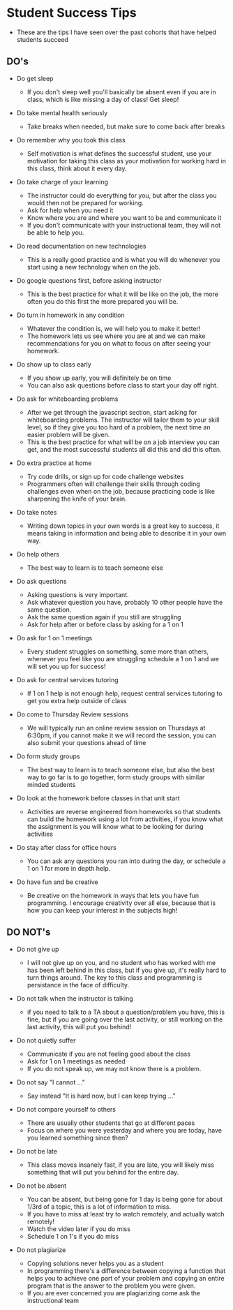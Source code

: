 # Student Success Tips

* These are the tips I have seen over the past cohorts that have helped students succeed

## DO's

* Do get sleep

    * If you don't sleep well you'll basically be absent even if you are in class, which is like missing a day of class!  Get sleep!

* Do take mental health seriously

    * Take breaks when needed, but make sure to come back after breaks

* Do remember why you took this class

    * Self motivation is what defines the successful student, use your motivation for taking this class as your motivation for working hard in this class, think about it every day.

* Do take charge of your learning

    * The instructor could do everything for you, but after the class you would then not be prepared for working.
    * Ask for help when you need it
    * Know where you are and where you want to be and communicate it
    * If you don't communicate with your instructional team, they will not be able to help you.

* Do read documentation on new technologies

    * This is a really good practice and is what you will do whenever you start using a new technology when on the job.

* Do google questions first, before asking instructor

    * This is the best practice for what it will be like on the job, the more often you do this first the more prepared you will be.

* Do turn in homework in any condition

    * Whatever the condition is, we will help you to make it better!
    * The homework lets us see where you are at and we can make recommendations for you on what to focus on after seeing your homework.

* Do show up to class early

    * If you show up early, you will definitely be on time
    * You can also ask questions before class to start your day off right.

* Do ask for whiteboarding problems

    * After we get through the javascript section, start asking for whiteboarding problems.  The instructor will tailor them to your skill level, so if they give you too hard of a problem, the next time an easier problem will be given.
    * This is the best practice for what will be on a job interview you can get, and the most successful students all did this and did this often.

* Do extra practice at home

    * Try code drills, or sign up for code challenge websites
    * Programmers often will challenge their skills through coding challenges even when on the job, because practicing code is like sharpening the knife of your brain. 

* Do take notes

    * Writing down topics in your own words is a great key to success, it means taking in information and being able to describe it in your own way.

* Do help others

    * The best way to learn is to teach someone else

* Do ask questions

    * Asking questions is very important.
    * Ask whatever question you have, probably 10 other people have the same question.
    * Ask the same question again if you still are struggling
    * Ask for help after or before class by asking for a 1 on 1

* Do ask for 1 on 1 meetings

    * Every student struggles on something, some more than others, whenever you feel like you are struggling schedule a 1 on 1 and we will set you up for success!

* Do ask for central services tutoring

    * If 1 on 1 help is not enough help, request central services tutoring to get you extra help outside of class

* Do come to Thursday Review sessions

    * We will typically run an online review session on Thursdays at 6:30pm, if you cannot make it we will record the session, you can also submit your questions ahead of time

* Do form study groups

    * The best way to learn is to teach someone else, but also the best way to go far is to go together, form study groups with similar minded students

* Do look at the homework before classes in that unit start

    * Activities are reverse engineered from homeworks so that students can build the homework using a lot from activities, if you know what the assignment is you will know what to be looking for during activities

* Do stay after class for office hours

    * You can ask any questions you ran into during the day, or schedule a 1 on 1 for more in depth help.

* Do have fun and be creative

    * Be creative on the homework in ways that lets you have fun programming.  I encourage creativity over all else, because that is how you can keep your interest in the subjects high!

## DO NOT's

* Do not give up

    * I will not give up on you, and no student who has worked with me has been left behind in this class, but if you give up, it's really hard to turn things around.  The key to this class and programming is persistance in the face of difficulty.

* Do not talk when the instructor is talking

    * if you need to talk to a TA about a question/problem you have, this is fine, but if you are going over the last activity, or still working on the last activity, this will put you behind!

* Do not quietly suffer

    * Communicate if you are not feeling good about the class
    * Ask for 1 on 1 meetings as needed
    * If you do not speak up, we may not know there is a problem.

* Do not say "I cannot ..."

    * Say instead "It is hard now, but I can keep trying ..."

* Do not compare yourself to others

    * There are usually other students that go at different paces
    * Focus on where you were yesterday and where you are today, have you learned something since then?

* Do not be late

    * This class moves insanely fast, if you are late, you will likely miss something that will put you behind for the entire day.

* Do not be absent

    * You can be absent, but being gone for 1 day is being gone for about 1/3rd of a topic, this is a lot of information to miss.
    * If you have to miss at least try to watch remotely, and actually watch remotely!
    * Watch the video later if you do miss
    * Schedule 1 on 1's if you do miss

* Do not plagiarize

    * Copying solutions never helps you as a student
    * In programming there's a difference between copying a function that helps you to achieve one part of your problem and copying an entire program that is the answer to the problem you were given.
    * If you are ever concerned you are plagiarizing come ask the instructional team